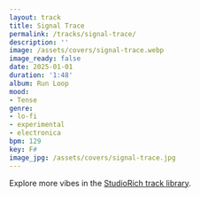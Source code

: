 ```yaml
---
layout: track
title: Signal Trace
permalink: /tracks/signal-trace/
description: ''
image: /assets/covers/signal-trace.webp
image_ready: false
date: 2025-01-01
duration: '1:48'
album: Run Loop
mood:
- Tense
genre:
- lo-fi
- experimental
- electronica
bpm: 129
key: F#
image_jpg: /assets/covers/signal-trace.jpg
---
```


Explore more vibes in the [StudioRich track library](/tracks/).

